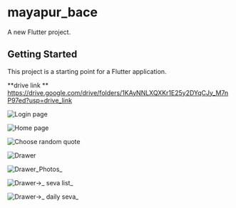 # mayapur_bace

A new Flutter project.

## Getting Started

This project is a starting point for a Flutter application.



**drive link **
https://drive.google.com/drive/folders/1KAyNNLXQXKr1E25y2DYqCJy_M7nP97ed?usp=drive_link

![**Login page**](https://github.com/user-attachments/assets/3503859e-19d2-4ed1-b7cc-ef97ac521919)





![**Home page**](https://github.com/user-attachments/assets/cb3311fc-cc79-4182-97a9-f4ef70bfd0c7)


![Choose random quote](https://github.com/user-attachments/assets/1e9ac3f3-b39b-49b2-8fe9-04d59eee7234)

![**Drawer**](https://github.com/user-attachments/assets/360be152-a884-4e4c-af49-1635c55e9e33)

![**Drawer_Photos**_](https://github.com/user-attachments/assets/fac00e45-0945-4039-a7ce-93e02749eb0c)

![**Drawer->_ seva list**_](https://github.com/user-attachments/assets/0fe8de80-c589-43cd-a34c-deb0c6de0755)

![**Drawer->_ daily seva**_](https://github.com/user-attachments/assets/4205be30-0628-4b5f-8d1e-50794a857066)

